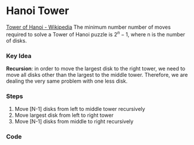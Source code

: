 # Hanoi Tower

[Tower of Hanoi - Wikipedia](https://en.wikipedia.org/wiki/Tower_of_Hanoi)
The minimum number number of moves required to solve a Tower of Hanoi puzzle is $2^n -1$, where n is the number of disks.

### Key Idea

**Recursion**: in order to move the largest disk to the right tower, we need to move all disks other than the largest to the middle tower. Therefore, we are dealing the very same problem with one less disk.

### Steps

1. Move [N-1] disks from left to middle tower recursively
2. Move largest disk from left to right tower
3. Move [N-1] disks from middle to right recursively

### Code

